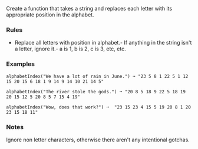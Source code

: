 
Create a function that takes a string and replaces each letter with its appropriate position in the alphabet.

### Rules
- Replace all letters with position in alphabet.- If anything in the string isn't a letter, ignore it.- a is 1, b is 2, c is 3, etc, etc.
### Examples

```
alphabetIndex("We have a lot of rain in June.") ➞ "23 5 8 1 22 5 1 12 15 20 15 6 18 1 9 14 9 14 10 21 14 5"

alphabetIndex("The river stole the gods.") ➞ "20 8 5 18 9 22 5 18 19 20 15 12 5 20 8 5 7 15 4 19"

alphabetIndex("Wow, does that work?") ➞  "23 15 23 4 15 5 19 20 8 1 20 23 15 18 11"
```

### Notes

Ignore non letter characters, otherwise there aren't any intentional gotchas.
